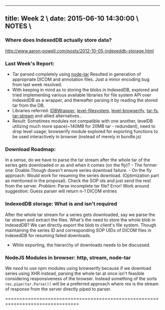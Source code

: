 -------------------------
title: Week 2 \\
date: 2015-06-10 14:30:00 \\
NOTES \\
-------------------------

### Where does IndexedDB actually store data?
  http://www.aaron-powell.com/posts/2012-10-05-indexeddb-storage.html

### Last Week's Report:
  - Tar parsed completely using [node-tar](https://github.com/npm/node-tar)
  Resulted in generation of appropriate DICOM and annotation files. Just a
  minor encoding bug from last week resolved.
  - With keeping in mind as to storing the blobs in IndexedDB, explored and
  tried implementing various available libraries for file system API over
  IndexedDB as a wrapper, and thereafter parsing it by reading the stored tar
  from the DB.
  - Libraries referred:
  [IDBWrapper](http://jensarps.github.io/IDBWrapper/),
  [level-filesystem](https://github.com/mafintosh/level-filesystem),
  [level-browserify](https://github.com/Level/level-browserify),
  [tar-fs](https://github.com/mafintosh/tar-fs),
  [tar-stream](https://github.com/mafintosh/tar-stream)
  and allied alternatives..
  - Result: Sometimes modules not compatible with one another,
  levelDB utilizing much more space(~140MB for 20MB tar - redundant), need to
  drop level usage, browserify module explored for exporting functions to be
  used interactively in browser (instead of merely in bundle.js)

### Download Roadmap:
  In a sense, do we have to parse the tar stream after the whole tar of the
  series gets downloaded or as and when it comes (on the fly)?
    - The former one: Doable.Though doesn't ensure series download failure.
    - On the fly approach: Would work for resuming the series download.
      (Optimization part as mentioned in the proposal). Check the SOP ids and
      just send the rest from the server.
      *Problem*: Parse incomplete tar file? Error!
      Work around suggestion: Guess parser will return n-1 DICOM entries

### IndexedDB storage: What is and isn't required
  After the whole tar stream for a series gets downloaded, say we parse the tar
  stream and extract the files. What's the need to store the whole blob in
  IndexedDB? We can directly export the blob to client's file system. Though
  maintaining the series ID and corresponding SOP UIDs of DICOM files in
  IndexedDB for resuming failed downloads.
  - While exporting, the hierarchy of downloads needs to be discussed.

### NodeJS Modules in browser: http, stream, node-tar
  We *need* to use npm modules using browserify because if we download series
  using XHR instead, parsing the whole tar at once isn't feasible considering
  responsiveness of the browser. Instead something of the sorts
  `res.pipe(tar.Parse())` will be a preferred approach where res is the stream
  of response from the server directly piped to parser.

================================================================================
